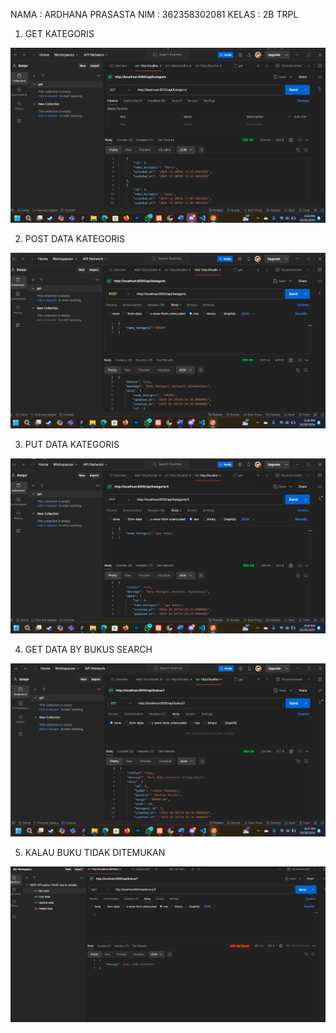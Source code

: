 NAMA    : ARDHANA PRASASTA
NIM     : 362358302081
KELAS   : 2B TRPL

1. GET KATEGORIS

![alt text](image.png)

2. POST DATA KATEGORIS

![alt text](image-1.png)

3. PUT DATA KATEGORIS

![alt text](image-2.png)

4. GET DATA BY BUKUS SEARCH

![alt text](image-3.png)

5. KALAU BUKU TIDAK DITEMUKAN 

![alt text](image-4.png)